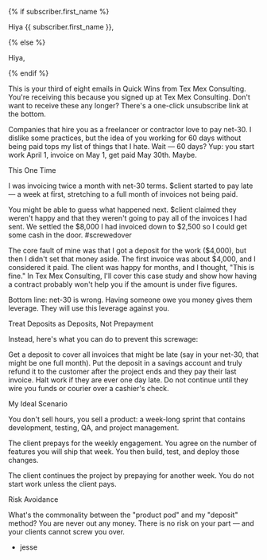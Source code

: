 {% if subscriber.first_name %}

Hiya {{ subscriber.first_name }},

{% else %}

Hiya,

{% endif %}

This is your third of eight emails in Quick Wins from Tex Mex
Consulting. You're receiving this because you signed up at Tex
Mex Consulting. Don't want to receive these any longer? There's a
one-click unsubscribe link at the bottom.

Companies that hire you as a freelancer or contractor love to pay
net-30. I dislike some practices, but the idea of you working for
60 days without being paid tops my list of things that I hate.
Wait — 60 days? Yup: you start work April 1, invoice on May 1,
get paid May 30th. Maybe.

This One Time

I was invoicing twice a month with net-30 terms. $client started
to pay late — a week at first, stretching to a full month of
invoices not being paid.

You might be able to guess what happened next. $client claimed
they weren't happy and that they weren't going to pay all of the
invoices I had sent. We settled the $8,000 I had invoiced down to
$2,500 so I could get some cash in the door. #screwedover

The core fault of mine was that I got a deposit for the work
($4,000), but then I didn't set that money aside. The first
invoice was about $4,000, and I considered it paid. The client
was happy for months, and I thought, "This is fine." In Tex Mex
Consulting, I'll cover this case study and show how having a
contract probably won't help you if the amount is under five
figures.

Bottom line: net-30 is wrong. Having someone owe you money gives
them leverage. They will use this leverage against you.

Treat Deposits as Deposits, Not Prepayment

Instead, here's what you can do to prevent this screwage:

Get a deposit to cover all invoices that might be late (say in
your net-30, that might be one full month). Put the deposit in a
savings account and truly refund it to the customer after the
project ends and they pay their last invoice. Halt work if they
are ever one day late. Do not continue until they wire you funds
or courier over a cashier's check.

My Ideal Scenario

You don't sell hours, you sell a product: a week-long sprint that
contains development, testing, QA, and project management.

The client prepays for the weekly engagement. You agree on the
number of features you will ship that week. You then build, test,
and deploy those changes.

The client continues the project by prepaying for another week.
You do not start work unless the client pays.

Risk Avoidance

What's the commonality between the "product pod" and my "deposit"
method? You are never out any money. There is no risk on your
part — and your clients cannot screw you over.

* jesse
